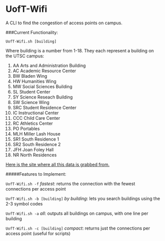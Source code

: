 # UofT-Wifi
A CLI to find the congestion of access points on campus.

###Current Functionality:

`UofT-Wifi.sh [building]`

Where building is a number from 1-18. They each represent a building on the UTSC campus:
 
1.   AA Arts and Administration Building
2.   AC Academic Resource Center
3.   BW Bladen Wing
4.   HW Humanities Wing
5.   MW Social Sciences Building
6.   SL Student Center
7.   SY Science Reseach Building
8.   SW Science Wing
9.   SRC Student Residence Center
10.  IC Instructional Center
11.  CCC Child Care Center
12.  RC Athletics Center
13.  PO Portables
14.  MLH Miller Lash House
15.  SR1 South Residence 1
16.  SR2 South Residence 2
17.  JFH Joan Foley Hall
18.  NR North Residences

[Here is the site where all this data is grabbed from.](http://utsc.utoronto.ca/webapps/wirelessmap/cwn.php)

#####Features to Implement:

`UofT-Wifi.sh -f`
*fastest*: returns the connection with the fewest connections per access point

`UofT-Wifi.sh -b [building]`
*by building*: lets you search buildings using the 2-3 symbol codes

`UofT-Wifi.sh -a`
*all*: outputs all buildings on campus, with one line per building

`UofT-Wifi.sh -c [building]`
*compact*: returns just the connections per access point (useful for scripts) 
